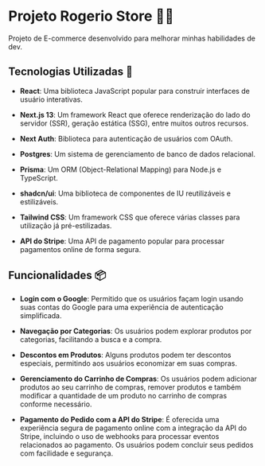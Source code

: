 # Projeto Rogerio Store 👨‍💻

Projeto de E-commerce desenvolvido para melhorar minhas habilidades de dev.

## Tecnologias Utilizadas 🚀

- **React**: Uma biblioteca JavaScript popular para construir interfaces de usuário interativas.

- **Next.js 13**: Um framework React que oferece renderização do lado do servidor (SSR), geração estática (SSG), entre muitos outros recursos.

- **Next Auth**: Biblioteca para autenticação de usuários com OAuth.

- **Postgres**: Um sistema de gerenciamento de banco de dados relacional.

- **Prisma**: Um ORM (Object-Relational Mapping) para Node.js e TypeScript.

- **shadcn/ui**: Uma biblioteca de componentes de IU reutilizáveis e estilizáveis.

- **Tailwind CSS**: Um framework CSS que oferece várias classes para utilização já pré-estilizadas.

- **API do Stripe**: Uma API de pagamento popular para processar pagamentos online de forma segura.

## Funcionalidades 📦

- **Login com o Google**: Permitido que os usuários façam login usando suas contas do Google para uma experiência de autenticação simplificada.

- **Navegação por Categorias**: Os usuários podem explorar produtos por categorias, facilitando a busca e a compra.

- **Descontos em Produtos**: Alguns produtos podem ter descontos especiais, permitindo aos usuários economizar em suas compras.

- **Gerenciamento do Carrinho de Compras**: Os usuários podem adicionar produtos ao seu carrinho de compras, remover produtos e também modificar a quantidade de um produto no carrinho de compras conforme necessário.

- **Pagamento do Pedido com a API do Stripe**: É oferecida uma experiência segura de pagamento online com a integração da API do Stripe, incluindo o uso de webhooks para processar eventos relacionados ao pagamento. Os usuários podem concluir seus pedidos com facilidade e segurança.
